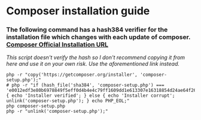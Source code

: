 # Composer installation guide

### The following command has a hash384 verifier for the installation file which changes with each update of composer. [Composer Official Installation URL](https://getcomposer.org/download/)

_This script doesn't verify the hash so I don't recommend copying it from here and use it on your own risk. Use the aforementioned link instead._

```Shell
php -r "copy('https://getcomposer.org/installer', 'composer-setup.php');"
# php -r "if (hash_file('sha384', 'composer-setup.php') === 'e0012edf3e80b6978849f5eff0d4b4e4c79ff1609dd1e613307e16318854d24ae64f26d17af3ef0bf7cfb710ca74755a') { echo 'Installer verified'; } else { echo 'Installer corrupt'; unlink('composer-setup.php'); } echo PHP_EOL;"
php composer-setup.php
php -r "unlink('composer-setup.php');"
```

